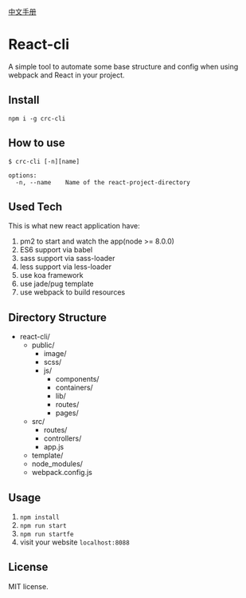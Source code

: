 [中文手册](./zh/README.md)
# React-cli
A simple tool to automate some base structure and config when using webpack and React in your project.

## Install
`npm i -g crc-cli`

## How to use
```
$ crc-cli [-n][name]

options:
  -n, --name    Name of the react-project-directory
```



## Used Tech
This is what new react application have:
1. pm2 to start and watch the app(node >= 8.0.0)
2. ES6 support via babel
3. sass support via sass-loader
4. less support via less-loader
5. use koa framework
6. use jade/pug template
7. use webpack to build resources

## Directory Structure
* react-cli/
  * public/
    * image/
    * scss/
    * js/
      * components/
      * containers/
      * lib/
      * routes/
      * pages/
  * src/
    * routes/
    * controllers/
    * app.js
  * template/
  * node_modules/
  * webpack.config.js
## Usage
1. `npm install`
2. `npm run start`
3. `npm run startfe`
4. visit your website `localhost:8088`

## License
MIT license.